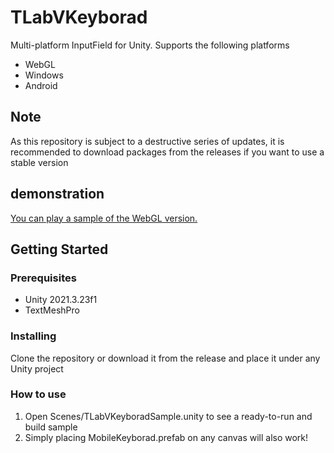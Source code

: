 # TLabVKeyborad
Multi-platform InputField for Unity. Supports the following platforms
- WebGL
- Windows
- Android

## Note
As this repository is subject to a destructive series of updates, it is recommended to download packages from the releases if you want to use a stable version

## demonstration
[You can play a sample of the WebGL version.](https://unityroom.com/games/tlabvkeyborad)

## Getting Started
### Prerequisites
- Unity 2021.3.23f1  
- TextMeshPro

### Installing
Clone the repository or download it from the release and place it under any Unity project

### How to use
1. Open Scenes/TLabVKeyboradSample.unity to see a ready-to-run and build sample
2. Simply placing MobileKeyborad.prefab on any canvas will also work!
